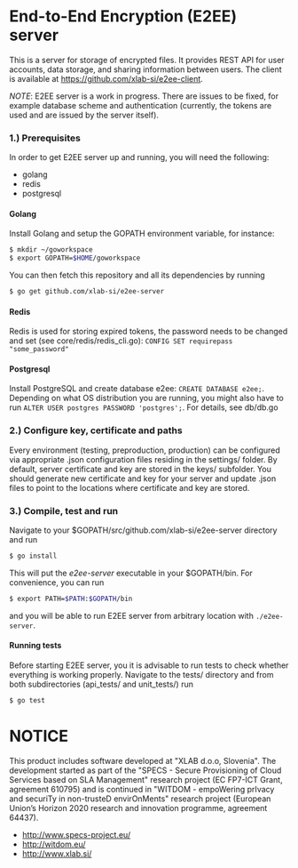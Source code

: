 # End-to-End Encryption (E2EE) server

This is a server for storage of encrypted files. It provides REST API for user accounts, data storage, and sharing information between users. The client is available at https://github.com/xlab-si/e2ee-client.

*NOTE*: E2EE server is a work in progress. There are issues to be fixed, for example database scheme and authentication (currently, the tokens are used and are issued by the server itself). 

### 1.) Prerequisites
In order to get E2EE server up and running, you will need the following:
* golang
* redis
* postgresql

#### Golang
Install Golang and setup the GOPATH environment variable, for instance:
```sh
$ mkdir ~/goworkspace
$ export GOPATH=$HOME/goworkspace
```

You can then fetch this repository and all its dependencies by running
```sh
$ go get github.com/xlab-si/e2ee-server
```
#### Redis
Redis is used for storing expired tokens, the password needs to be changed and set (see core/redis/redis_cli.go):
`CONFIG SET requirepass "some_password"`

#### Postgresql
Install PostgreSQL and create database e2ee:
`CREATE DATABASE e2ee;`. Depending on what OS distribution you are running, you might also have to run `ALTER USER postgres PASSWORD 'postgres';`. For details, see db/db.go

### 2.) Configure key, certificate and paths
Every environment (testing, preproduction, production) can be configured via appropriate .json configuration files residing in the settings/ folder. By default, server certificate and key are stored in the keys/ subfolder. You should generate new certificate and key for your server and update .json files to point to the locations where certificate and key are stored.

### 3.) Compile, test and run
Navigate to your $GOPATH/src/github.com/xlab-si/e2ee-server directory and run
```sh
$ go install
```
This will put the _e2ee-server_ executable in your $GOPATH/bin. For convenience, you can run
```sh
$ export PATH=$PATH:$GOPATH/bin 
```
and you will be able to run E2EE server from arbitrary location with `./e2ee-server`.

#### Running tests
Before starting E2EE server, you it is advisable to run tests to check whether everything is working properly. Navigate to the tests/ directory and from both subdirectories (api_tests/ and unit_tests/) run
```sh
$ go test
```

[e2ee-client]: <https://github.com/xlab-si/e2ee-client>

# NOTICE #

This product includes software developed at "XLAB d.o.o, Slovenia". The development started as part of the "SPECS - Secure Provisioning of Cloud Services based on SLA Management" research project (EC FP7-ICT Grant, agreement 610795) and is continued in "WITDOM - empoWering prIvacy and securiTy in non-trusteD envirOnMents" research project (European Union’s Horizon 2020 research and innovation programme, agreement 64437).

* http://www.specs-project.eu/
* http://witdom.eu/
* http://www.xlab.si/



